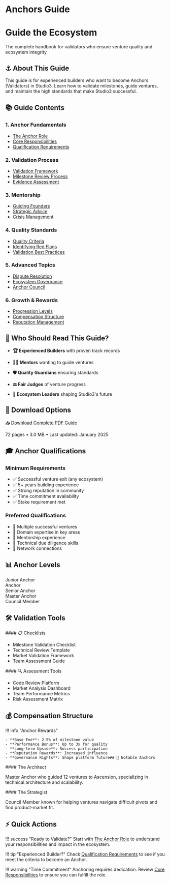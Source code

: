 # Anchors Guide

<div class="hero-section">
<h1>Guide the Ecosystem</h1>
<p class="hero-subtitle">The complete handbook for validators who ensure venture quality and ecosystem integrity</p>
</div>

## ⚓ About This Guide

This guide is for experienced builders who want to become Anchors (Validators) in Studio3. Learn how to validate milestones, guide ventures, and maintain the high standards that make Studio3 successful.

## 📚 Guide Contents

<div class="grid">
<div class="arena-card">

<h3>1. Anchor Fundamentals</h3>
<ul>
<li><a href="anchor-role.md">The Anchor Role</a></li>
<li><a href="responsibilities.md">Core Responsibilities</a></li>
<li><a href="requirements.md">Qualification Requirements</a></li>

</ul>
</div>

<div class="arena-card">

<h3>2. Validation Process</h3>
<ul>
<li><a href="validation-framework/">Validation Framework</a></li>
<li><a href="milestone-review/">Milestone Review Process</a></li>
<li><a href="evidence-assessment/">Evidence Assessment</a></li>

</ul>
</div>

<div class="arena-card">

<h3>3. Mentorship</h3>
<ul>
<li><a href="guiding-founders/">Guiding Founders</a></li>
<li><a href="strategic-advice/">Strategic Advice</a></li>
<li><a href="crisis-management/">Crisis Management</a></li>

</ul>
</div>

<div class="arena-card">

<h3>4. Quality Standards</h3>
<ul>
<li><a href="quality-criteria/">Quality Criteria</a></li>
<li><a href="red-flags/">Identifying Red Flags</a></li>
<li><a href="best-practices/">Validation Best Practices</a></li>

</ul>
</div>

<div class="arena-card">

<h3>5. Advanced Topics</h3>
<ul>
<li><a href="dispute-resolution/">Dispute Resolution</a></li>
<li><a href="ecosystem-governance/">Ecosystem Governance</a></li>
<li><a href="anchor-council/">Anchor Council</a></li>

</ul>
</div>

<div class="arena-card">

<h3>6. Growth & Rewards</h3>
<ul>
<li><a href="anchor-progression/">Progression Levels</a></li>
<li><a href="compensation/">Compensation Structure</a></li>
<li><a href="reputation-management/">Reputation Management</a></li>

</ul>
</div>
</div>

## 🎯 Who Should Read This Guide?

- **🏆 Experienced Builders** with proven track records
- **👨‍🏫 Mentors** wanting to guide ventures
- **🛡️ Quality Guardians** ensuring standards

- **⚖️ Fair Judges** of venture progress

- **🌟 Ecosystem Leaders** shaping Studio3's future

## 📄 Download Options

<div class="download-section">
<a href="../pdf/studio3-anchors-guide.pdf" class="md-button md-button--primary">
📥 Download Complete PDF Guide
</a>
<p>72 pages • 3.0 MB • Last updated: January 2025</p>
</div>

## 🎓 Anchor Qualifications

<div class="grid">
<div class="arena-card">

<h3>Minimum Requirements</h3>
<ul>
<li>✅ Successful venture exit (any ecosystem)</li>
<li>✅ 5+ years building experience</li>

<li>✅ Strong reputation in community</li>

<li>✅ Time commitment availability</li>

<li>✅ Stake requirement met</li>

</ul>
</div>

<div class="arena-card">

<h3>Preferred Qualifications</h3>
<ul>
<li>🌟 Multiple successful ventures</li>
<li>🌟 Domain expertise in key areas</li>

<li>🌟 Mentorship experience</li>

<li>🌟 Technical due diligence skills</li>

<li>🌟 Network connections</li>

</ul>
</div>
</div>

## 📊 Anchor Levels

<div class="phase-timeline">
<div class="phase-indicator phase-spark">Junior Anchor</div>
<div class="phase-indicator phase-forge">Anchor</div>
<div class="phase-indicator phase-ignition">Senior Anchor</div>
<div class="phase-indicator phase-flare">Master Anchor</div>
<div class="phase-indicator phase-ascension">Council Member</div>
</div>

## 🛠️ Validation Tools

<div class="grid">
<div class="arena-card">

<p>#### 📋 Checklists</p>
<ul>
<li>Milestone Validation Checklist</li>
<li>Technical Review Template</li>

<li>Market Validation Framework</li>

<li>Team Assessment Guide</li>

</ul>
</div>

<div class="arena-card">

<p>#### 🔍 Assessment Tools</p>
<ul>
<li>Code Review Platform</li>
<li>Market Analysis Dashboard</li>

<li>Team Performance Metrics</li>

<li>Risk Assessment Matrix</li>

</ul>
</div>
</div>

## 💰 Compensation Structure

!!! info "Anchor Rewards"

    - **Base Fee**: 2-5% of milestone value
    - **Performance Bonus**: Up to 3x for quality
    - **Long-term Upside**: Success participation
    - **Reputation Rewards**: Increased influence
    - **Governance Rights**: Shape platform future## 🌟 Notable Anchors

<div class="grid">
<div class="arena-card">

<p>#### The Architect</p>
<p>Master Anchor who guided 12 ventures to Ascension, specializing in technical architecture and scalability.</p>

</div>

<div class="arena-card">

<p>#### The Strategist</p>
<p>Council Member known for helping ventures navigate difficult pivots and find product-market fit.</p>

</div>
</div>

## ⚡ Quick Actions

!!! success "Ready to Validate?"
    Start with [The Anchor Role](anchor-role.md) to understand your responsibilities and impact in the ecosystem.

!!! tip "Experienced Builder?"
    Check [Qualification Requirements](requirements.md) to see if you meet the criteria to become an Anchor.

!!! warning "Time Commitment"
    Anchoring requires dedication. Review [Core Responsibilities](responsibilities.md) to ensure you can fulfill the role.